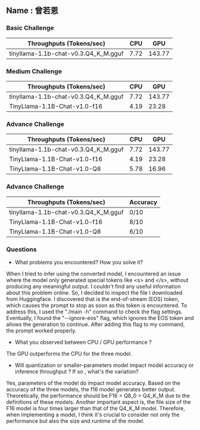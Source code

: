 ## Name : 曾若恩

### Basic Challenge


| Throughputs (Tokens/sec)             | CPU  | GPU  |
| ------------------------------------ | ---- | ---- |
| tinyllama-1.1b-chat-v0.3.Q4_K_M.gguf | 7.72 | 143.77 |

### Medium Challenge


| Throughputs (Tokens/sec)             | CPU  | GPU  |
| ------------------------------------ | ---- | ---- |
| tinyllama-1.1b-chat-v0.3.Q4_K_M.gguf | 7.72 | 143.77 |
| TinyLlama-1.1B-Chat-v1.0-f16         | 4.19 | 23.28 |

### Advance Challenge


| Throughputs (Tokens/sec)             | CPU  | GPU  |
| ------------------------------------ | ---- | ---- |
| tinyllama-1.1b-chat-v0.3.Q4_K_M.gguf | 7.72 | 143.77 |
| TinyLlama-1.1B-Chat-v1.0-f16         | 4.19 | 23.28 |
| TinyLlama-1.1B-Chat-v1.0-Q8          | 5.78 | 16.96 |

### Advance Challenge


| Throughputs (Tokens/sec)             | Accuracy |
| ------------------------------------ | -------- |
| tinyllama-1.1b-chat-v0.3.Q4_K_M.gguf | 0/10     |
| TinyLlama-1.1B-Chat-v1.0-f16         | 8/10     |
| TinyLlama-1.1B-Chat-v1.0-Q8          | 6/10     |

### Questions

* What problems you encountered? How you solve it?
  
When I tried to infer using the converted model, I encountered an issue where the model only generated special tokens like &lt;s> and &lt;/s>, without producing any meaningful output. I couldn't find any useful information about this problem online. So, I decided to inspect the file I downloaded from Huggingface. I discovered that </s> is the end-of-stream (EOS) token, which causes the prompt to stop as soon as this token is encountered. To address this, I used the "./main -h" command to check the flag settings. Eventually, I found the "--ignore-eos" flag, which ignores the EOS token and allows the generation to continue. After adding this flag to my command, the prompt worked properly.
* What you observed between CPU / GPU performance ?
  
The GPU outperforms the CPU for the three model.
* Will quantization or smaller-parameters model impact model accuracy or inference throughput ? If so , what's the variation?
  
Yes, parameters of the model do impact model accuracy. Based on the accuracy of the three models, the f16 model generates better output. Theoretically, the performance should be F16 > Q8_0 > Q4_K_M due to the definitions of these models. 
Another important aspect is, the file size of the F16 model is four times larger than that of the Q4_K_M model. Therefore, when implementing a model, I think it's crucial to consider not only the performance but also the size and runtime of the model.
